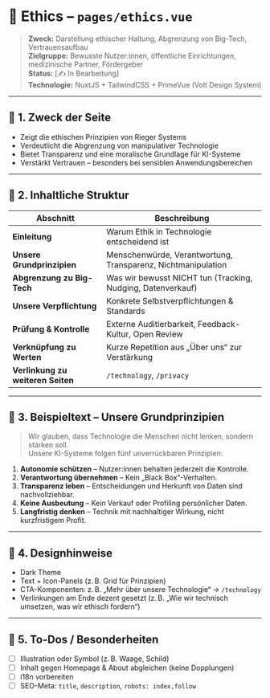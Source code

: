 # 🧭 Ethics – `pages/ethics.vue`

> **Zweck:** Darstellung ethischer Haltung, Abgrenzung von Big-Tech, Vertrauensaufbau  
> **Zielgruppe:** Bewusste Nutzer:innen, öffentliche Einrichtungen, medizinische Partner, Fördergeber  
> **Status:** [✍️ In Bearbeitung]  
> **Technologie:** NuxtJS + TailwindCSS + PrimeVue (Volt Design System)

---

## 🔹 1. Zweck der Seite

- Zeigt die ethischen Prinzipien von Rieger Systems
- Verdeutlicht die Abgrenzung von manipulativer Technologie
- Bietet Transparenz und eine moralische Grundlage für KI-Systeme
- Verstärkt Vertrauen – besonders bei sensiblen Anwendungsbereichen

---

## 🔹 2. Inhaltliche Struktur

| Abschnitt                         | Beschreibung                                                 |
| --------------------------------- | ------------------------------------------------------------ |
| **Einleitung**                    | Warum Ethik in Technologie entscheidend ist                  |
| **Unsere Grundprinzipien**        | Menschenwürde, Verantwortung, Transparenz, Nichtmanipulation |
| **Abgrenzung zu Big-Tech**        | Was wir bewusst NICHT tun (Tracking, Nudging, Datenverkauf)  |
| **Unsere Verpflichtung**          | Konkrete Selbstverpflichtungen & Standards                   |
| **Prüfung & Kontrolle**           | Externe Auditierbarkeit, Feedback-Kultur, Open Review        |
| **Verknüpfung zu Werten**         | Kurze Repetition aus „Über uns“ zur Verstärkung              |
| **Verlinkung zu weiteren Seiten** | `/technology`, `/privacy`                                    |

---

## 🔹 3. Beispieltext – Unsere Grundprinzipien

> Wir glauben, dass Technologie die Menschen nicht lenken, sondern stärken soll.  
> Unsere KI-Systeme folgen fünf unverrückbaren Prinzipien:

1. **Autonomie schützen** – Nutzer:innen behalten jederzeit die Kontrolle.
2. **Verantwortung übernehmen** – Kein „Black Box“-Verhalten.
3. **Transparenz leben** – Entscheidungen und Herkunft von Daten sind nachvollziehbar.
4. **Keine Ausbeutung** – Kein Verkauf oder Profiling persönlicher Daten.
5. **Langfristig denken** – Technik mit nachhaltiger Wirkung, nicht kurzfristigem Profit.

---

## 🔹 4. Designhinweise

- Dark Theme
- Text + Icon-Panels (z. B. Grid für Prinzipien)
- CTA-Komponenten: z. B. „Mehr über unsere Technologie“ → `/technology`
- Verlinkungen am Ende dezent gesetzt (z. B. „Wie wir technisch umsetzen, was wir ethisch fordern“)

---

## 🔹 5. To-Dos / Besonderheiten

- [ ] Illustration oder Symbol (z. B. Waage, Schild)
- [ ] Inhalt gegen Homepage & About abgleichen (keine Dopplungen)
- [ ] i18n vorbereiten
- [ ] SEO-Meta: `title`, `description`, `robots: index,follow`
